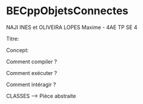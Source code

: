 # BECppObjetsConnectes
NAJI INES et OLIVEIRA LOPES Maxime - 4AE TP SE 4

Titre:

Concept:

Comment compiler ?

Comment exécuter ?

Comment intéragir ?



CLASSES
--> Pièce abstraite
